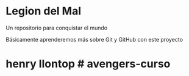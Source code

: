 # Legion del Mal
Un repositorio para conquistar el mundo

Básicamente aprenderemos más sobre Git y GitHub con este proyecto


# henry llontop #   a v e n g e r s - c u r s o  
 